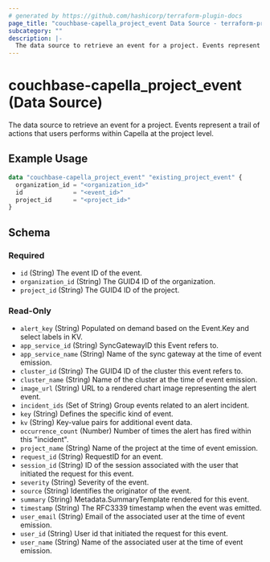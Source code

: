 ```yaml
---
# generated by https://github.com/hashicorp/terraform-plugin-docs
page_title: "couchbase-capella_project_event Data Source - terraform-provider-couchbase-capella"
subcategory: ""
description: |-
  The data source to retrieve an event for a project. Events represent a trail of actions that users performs within Capella at the project level.
---
```


# couchbase-capella_project_event (Data Source)

The data source to retrieve an event for a project. Events represent a trail of actions that users performs within Capella at the project level.

## Example Usage

```terraform
data "couchbase-capella_project_event" "existing_project_event" {
  organization_id = "<organization_id>"
  id              = "<event_id>"
  project_id      = "<project_id>"
}
```

<!-- schema generated by tfplugindocs -->
## Schema

### Required

- `id` (String) The event ID of the event.
- `organization_id` (String) The GUID4 ID of the organization.
- `project_id` (String) The GUID4 ID of the project.

### Read-Only

- `alert_key` (String) Populated on demand based on the Event.Key and select labels in KV.
- `app_service_id` (String) SyncGatewayID this Event refers to.
- `app_service_name` (String) Name of the sync gateway at the time of event emission.
- `cluster_id` (String) The GUID4 ID of the cluster this event refers to.
- `cluster_name` (String) Name of the cluster at the time of event emission.
- `image_url` (String) URL to a rendered chart image representing the alert event.
- `incident_ids` (Set of String) Group events related to an alert incident.
- `key` (String) Defines the specific kind of event.
- `kv` (String) Key-value pairs for additional event data.
- `occurrence_count` (Number) Number of times the alert has fired within this "incident".
- `project_name` (String) Name of the project at the time of event emission.
- `request_id` (String) RequestID for an event.
- `session_id` (String) ID of the session associated with the user that initiated the request for this event.
- `severity` (String) Severity of the event.
- `source` (String) Identifies the originator of the event.
- `summary` (String) Metadata.SummaryTemplate rendered for this event.
- `timestamp` (String) The RFC3339 timestamp when the event was emitted.
- `user_email` (String) Email of the associated user at the time of event emission.
- `user_id` (String) User id that initiated the request for this event.
- `user_name` (String) Name of the associated user at the time of event emission.

